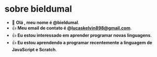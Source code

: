 # sobre bieldumal


- 👋 **Olá , meu nome é @bieldumal**.
- 👍 **Meu email de contato é @lucaskelvin898@gmail.com**.
- 👍 **Eu estou interessado em aprender programar novas linguagens**.
- 👍 **Eu estou aprendendo a programar  recentemente a linguagem de JavaScript e Scratch**.


<!---
bieldumal/bieldumal is a ✨ special ✨ repository because its `README.md` (this file) appears on your GitHub profile.
You can click the Preview link to take a look at your changes.
--->

